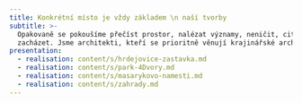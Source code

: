```yaml
---
title: Konkrétní místo je vždy základem \n naší tvorby
subtitle: >-
  Opakovaně se pokoušíme přečíst prostor, nalézat významy, neničit, citlivě
  zacházet. Jsme architekti, kteří se prioritně věnují krajinářské architektuře.
presentation:
  - realisation: content/s/hrdejovice-zastavka.md
  - realisation: content/s/park-4Dvory.md
  - realisation: content/s/masarykovo-namesti.md
  - realisation: content/s/zahrady.md
---
```

